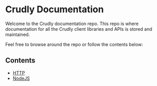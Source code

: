 # Crudly Documentation

Welcome to the Crudly documentation repo. This repo is where documentation for all the Crudly client libraries and APIs is stored and maintained.

Feel free to browse around the repo or follow the contents below:

## Contents

- [HTTP](./http)
- [NodeJS](./nodejs/README.md)